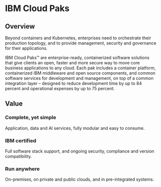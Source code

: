# IBM Cloud Paks

## Overview

Beyond containers and Kubernetes, enterprises need to orchestrate their production topology, and to provide management, security and governance for their applications.

IBM Cloud Paks™ are enterprise-ready, containerized software solutions that give clients an open, faster and more secure way to move core business applications to any cloud. Each pak includes a container platform, containerized IBM middleware and open source components, and common software services for development and management, on top of a common integration layer – designed to reduce development time by up to 84 percent and operational expenses by up to 75 percent.

## Value

### Complete, yet simple

Application, data and AI services, fully modular and easy to consume.

### IBM certified

Full software stack support, and ongoing security, compliance and version compatibility.

### Run anywhere

On-premises, on private and public clouds, and in pre-integrated systems.
